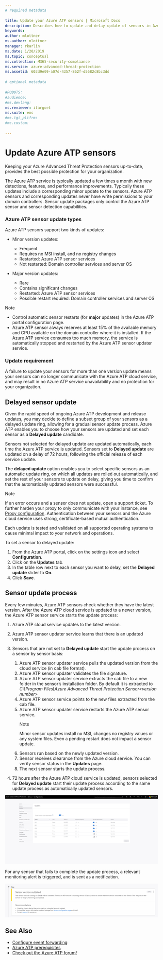 ```yaml
---
# required metadata

title: Update your Azure ATP sensors | Microsoft Docs
description: Describes how to update and delay update of sensors in Azure ATP.
keywords:
author: mlottner
ms.author: mlottner
manager: rkarlin
ms.date: 1/20/2019
ms.topic: conceptual
ms.collection: M365-security-compliance
ms.service: azure-advanced-threat-protection
ms.assetid: 603d9e09-a07d-4357-862f-d5682c8bc3dd

# optional metadata

#ROBOTS:
#audience:
#ms.devlang:
ms.reviewer: itargoet
ms.suite: ems
#ms.tgt_pltfrm:
#ms.custom:

---
```


# Update Azure ATP sensors

Keeping your Azure Advanced Threat Protection sensors up-to-date, provides the best possible protection for your organization.

The Azure ATP service is typically updated a few times a month with new detections, features, and  performance improvements. Typically these updates include a corresponding minor update to the sensors. Azure ATP sensors and corresponding updates never have write permissions to your domain controllers. Sensor update packages only control the Azure ATP sensor and sensor detection capabilities. 

### Azure ATP sensor update types	

Azure ATP sensors support two kinds of updates:
- Minor version updates: 
    - Frequent 
    - Requires no MSI install, and no registry changes
    - Restarted: Azure ATP sensor services 
    - Not restarted: Domain controller services and server OS

- Major version updates:
    - Rare
    - Contains significant changes 
    - Restarted: Azure ATP sensor services
    - Possible restart required: Domain controller services and server OS

> [!NOTE]
>- Control automatic sensor restarts (for **major** updates) in the Azure ATP portal configuration page. 
> - Azure ATP sensor always reserves at least 15% of the available memory and CPU available on the domain controller where it is installed. If the Azure ATP service consumes too much memory, the service is automatically stopped and restarted by the Azure ATP sensor updater service.

### Update requirement

A failure to update your sensors for more than one version update means your sensors can no longer communicate with the Azure ATP cloud service, and may result in no Azure ATP service unavailability and no protection for your organization.  

## Delayed sensor update

Given the rapid speed of ongoing Azure ATP development and release updates, you may decide to define a subset group of your sensors as a delayed update ring, allowing for a gradual sensor update process. Azure ATP enables you to choose how your sensors are updated and set each sensor as a **Delayed update** candidate.  

Sensors not selected for delayed update are updated automatically, each time the Azure ATP service is updated. Sensors set to **Delayed update** are updated on a delay of 72 hours, following the official release of each service update. 

The **delayed update** option enables you to select specific sensors as an automatic update ring, on which all updates are rolled out automatically, and set the rest of your sensors to update on delay, giving you time to confirm that the automatically updated sensors were successful.

> [!NOTE]
> If an error occurs and a sensor does not update, open a support ticket. To further harden your proxy to only communicate with your instance, see [Proxy configuration](configure-proxy.md).
Authentication between your sensors and the Azure cloud service uses strong, certificate-based mutual authentication. 

Each update is tested and validated on all supported operating systems to cause minimal impact to your network and operations.


To set a sensor to delayed update:

1. From the Azure ATP portal, click on the settings icon and select **Configuration**.
2. Click on the **Updates** tab.
3. In the table row next to each sensor you want to delay, set the **Delayed update** slider to **On**.
4. Click **Save**.
 
## Sensor update process

Every few minutes, Azure ATP sensors check whether they have the latest version. After the Azure ATP cloud service is updated to a newer version, the Azure ATP sensor service starts the update process:

1. Azure ATP cloud service updates to the latest version.
2. Azure ATP sensor updater service learns that there is an updated version.
3. Sensors that are not set to **Delayed update** start the update process on a sensor by sensor basis:
   1. Azure ATP sensor updater service pulls the updated version from the cloud service (in cab file format).
   2. Azure ATP sensor updater validates the file signature.
   3. Azure ATP sensor updater service extracts the cab file to a new folder in the sensor’s installation folder. By default it is extracted to *C:\Program Files\Azure Advanced Threat Protection Sensor\<version number>*
   4. Azure ATP sensor service points to the new files extracted from the cab file.    
   5. Azure ATP sensor updater service restarts the Azure ATP sensor service.
       > [!NOTE]
      >Minor sensor updates install no MSI, changes no registry values or any system files. Even a pending restart does not impact a sensor update. 
   6. Sensors run based on the newly updated version.
   7. Sensor receives clearance from the Azure cloud service. You can verify sensor status in the **Updates** page.
   8. The next sensor starts the update process. 

4. 72 hours after the Azure ATP cloud service is updated, sensors selected for **Delayed update** start their update process according to the same update process as automatically updated sensors.

![Sensor update](./media/sensor-update.png)


For any sensor that fails to complete the update process, a relevant monitoring alert is triggered, and is sent as a notification.

![Sensor update failure](./media/sensor-outdated.png)


## See Also

- [Configure event forwarding](configure-event-forwarding.md)
- [Azure ATP prerequisites](atp-prerequisites.md)
- [Check out the Azure ATP forum!](https://aka.ms/azureatpcommunity)
